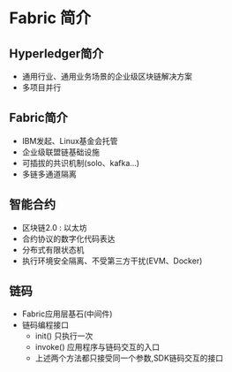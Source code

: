 # Fabric 简介

## Hyperledger简介
* 通用行业、通用业务场景的企业级区块链解决方案
* 多项目并行
## Fabric简介
* IBM发起、Linux基金会托管
* 企业级联盟链基础设施
* 可插拔的共识机制(solo、kafka...)
* 多链多通道隔离
## 智能合约
* 区块链2.0 : 以太坊
* 合约协议的数字化代码表达
* 分布式有限状态机
* 执行环境安全隔离、不受第三方干扰(EVM、Docker)
## 链码
* Fabric应用层基石(中间件)
* 链码编程接口
    - init()    只执行一次
    - invoke()    应用程序与链码交互的入口
    - 上述两个方法都只接受同一个参数,SDK链码交互的接口


